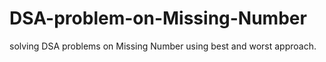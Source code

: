 # DSA-problem-on-Missing-Number
solving DSA problems on Missing Number using best and worst approach.

